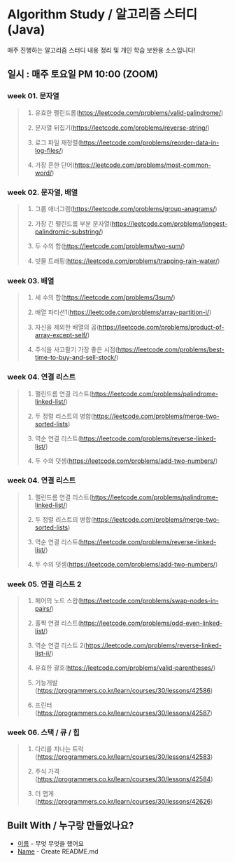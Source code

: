 # Algorithm Study / 알고리즘 스터디(Java)

매주 진행하는 알고리즘 스터디 내용 정리 및 개인 학습 보완용 소스입니다!

## 일시 : 매주 토요일 PM 10:00 (ZOOM)

### week 01. 문자열

> 1. 유효한 펠린드롬(https://leetcode.com/problems/valid-palindrome/)
> 
> 2. 문자열 뒤집기(https://leetcode.com/problems/reverse-string/)
> 
> 3. 로그 파일 재정렬(https://leetcode.com/problems/reorder-data-in-log-files/)
>  
> 4. 가장 흔한 단어(https://leetcode.com/problems/most-common-word/)
>  

### week 02. 문자열, 배열

> 1. 그룹 애너그램(https://leetcode.com/problems/group-anagrams/)
> 
> 2. 가장 긴 팰린드롬 부분 문자열(https://leetcode.com/problems/longest-palindromic-substring/)
>  
> 3. 두 수의 합(https://leetcode.com/problems/two-sum/)
> 
> 4. 빗물 트래핑(https://leetcode.com/problems/trapping-rain-water/) 
>  

### week 03. 배열

> 1. 세 수의 합(https://leetcode.com/problems/3sum/)
> 
> 2. 배열 파티션1(https://leetcode.com/problems/array-partition-i/)
>
> 3. 자신을 제외한 배열의 곱(https://leetcode.com/problems/product-of-array-except-self/)
>
> 4. 주식을 사고팔기 가장 좋은 시점(https://leetcode.com/problems/best-time-to-buy-and-sell-stock/) 
> 

### week 04. 연결 리스트

> 1. 팰린드롬 연결 리스트(https://leetcode.com/problems/palindrome-linked-list/)
> 
> 2. 두 정렬 리스트의 병합(https://leetcode.com/problems/merge-two-sorted-lists)
>
> 3. 역순 연결 리스트(https://leetcode.com/problems/reverse-linked-list/)
>
> 4. 두 수의 덧셈(https://leetcode.com/problems/add-two-numbers/) 


### week 04. 연결 리스트

> 1. 팰린드롬 연결 리스트(https://leetcode.com/problems/palindrome-linked-list/)
> 
> 2. 두 정렬 리스트의 병합(https://leetcode.com/problems/merge-two-sorted-lists)
>
> 3. 역순 연결 리스트(https://leetcode.com/problems/reverse-linked-list/)
>
> 4. 두 수의 덧셈(https://leetcode.com/problems/add-two-numbers/) 


### week 05. 연결 리스트 2

> 1. 페어의 노드 스왑(https://leetcode.com/problems/swap-nodes-in-pairs/)
> 
> 2. 홀짝 연결 리스트(https://leetcode.com/problems/odd-even-linked-list/)
>
> 3. 역순 연결 리스트 2(https://leetcode.com/problems/reverse-linked-list-ii/)
>
> 4. 유효한 괄호(https://leetcode.com/problems/valid-parentheses/) 
>
> 5. 기능개발(https://programmers.co.kr/learn/courses/30/lessons/42586)
>
> 6. 프린터(https://programmers.co.kr/learn/courses/30/lessons/42587) 
> 


### week 06. 스택 / 큐 / 힙

> 1. 다리를 지나는 트럭(https://programmers.co.kr/learn/courses/30/lessons/42583)
> 
> 2. 주식 가격(https://programmers.co.kr/learn/courses/30/lessons/42584)
>
> 3. 더 맵게(https://programmers.co.kr/learn/courses/30/lessons/42626)
>


## Built With / 누구랑 만들었나요?

* [이름](링크) - 무엇 무엇을 했어요
* [Name](Link) - Create README.md
